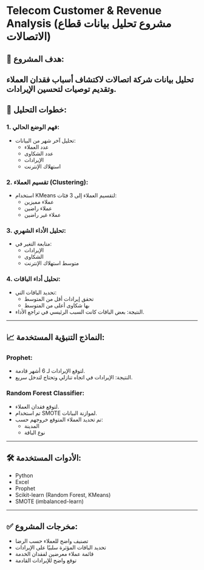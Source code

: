 # Telecom Customer & Revenue Analysis (مشروع تحليل بيانات قطاع الاتصالات)

## 🧠 هدف المشروع:
تحليل بيانات شركة اتصالات لاكتشاف أسباب فقدان العملاء وتقديم توصيات لتحسين الإيرادات.
---

## 🧾 خطوات التحليل:

### 1. فهم الوضع الحالي:
- تحليل آخر شهر من البيانات:  
  - عدد العملاء  
  - عدد الشكاوى  
  - الإيرادات  
  - استهلاك الإنترنت  

### 2. تقسيم العملاء (Clustering):
- استخدام KMeans لتقسيم العملاء إلى 3 فئات:
  - عملاء مميزين
  - عملاء راضين
  - عملاء غير راضين

### 3. تحليل الأداء الشهري:
- متابعة التغير في:
  - الإيرادات
  - الشكاوى
  - متوسط استهلاك الإنترنت

### 4. تحليل أداء الباقات:
- تحديد الباقات التي:
  - تحقق إيرادات أقل من المتوسط
  - بها شكاوى أعلى من المتوسط
- النتيجة: بعض الباقات كانت السبب الرئيسي في تراجع الأداء.

---

## 📈 النماذج التنبؤية المستخدمة:

### Prophet:
- لتوقع الإيرادات لـ 6 أشهر قادمة.
- النتيجة: الإيرادات في اتجاه تنازلي وتحتاج لتدخل سريع.

### Random Forest Classifier:
- لتوقع فقدان العملاء.
- تم استخدام SMOTE لموازنة البيانات.
- تم تحديد العملاء المتوقع خروجهم حسب:
  - المدينة
  - نوع الباقة

---

## 🛠️ الأدوات المستخدمة:
- Python
- Excel
- Prophet
- Scikit-learn (Random Forest, KMeans)
- SMOTE (imbalanced-learn)

---

## ✅ مخرجات المشروع:
- تصنيف واضح للعملاء حسب الرضا
- تحديد الباقات المؤثرة سلبيًا على الإيرادات
- قائمة عملاء معرضين لفقدان الخدمة
- توقع واضح للإيرادات القادمة
